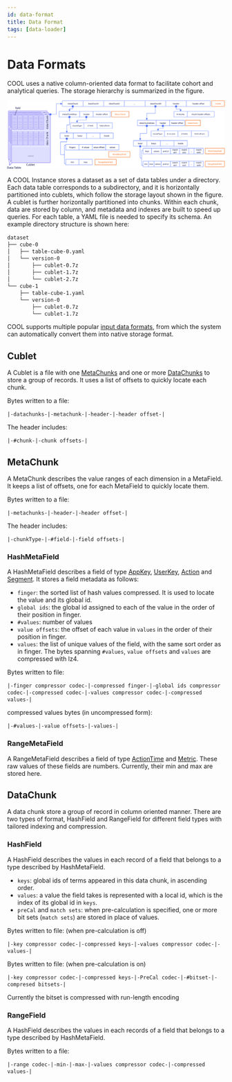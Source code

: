 ```yaml
---
id: data-format
title: Data Format
tags: [data-loader]
---
```



# Data Formats
COOL uses a native column-oriented data format to facilitate cohort and analytical queries. The storage hierarchy is summarized in the figure. 

![figure](../assets/data-format-cool.svg "COOL storage hierarchy") 

A COOL Instance stores a dataset as a set of data tables under a directory. Each data table corresponds to a subdirectory, and it is horizontally partitioned into cublets, which follow the storage layout shown in the figure. A cublet is further horizontally partitioned into chunks. Within each chunk, data are stored by column, and metadata and indexes are built to speed up queries. For each table, a YAML file is needed to specify its schema. An example directory structure is shown here:

```
dataset
├── cube-0
│   ├── table-cube-0.yaml
│   └── version-0
│       ├── cublet-0.7z
│       ├── cublet-1.7z
│       └── cublet-2.7z
└── cube-1
    ├── table-cube-1.yaml
    └── version-0
        ├── cublet-0.7z
        └── cublet-1.7z
```

COOL supports multiple popular [input data formats](input-format.md), from which the system can automatically convert them into native storage format.

## Cublet
A Cublet is a file with one [MetaChunks](#MetaChunk) and one or more [DataChunks](#DataChunk) to store a group of records. It uses a list of offsets to quickly locate each chunk. 

Bytes written to a file:
```
|-datachunks-|-metachunk-|-header-|-header offset-|
```
The header includes:
```
|-#chunk-|-chunk offsets-|
```

## MetaChunk
A MetaChunk describes the value ranges of each dimension in a MetaField. It keeps a list of offsets, one for each MetaField to quickly locate them. 

Bytes written to a file:
```
|-metachunks-|-header-|-header offset-|
```
The header includes:
```
|-chunkType-|-#field-|-field offsets-|
```
### HashMetaField
A HashMetaField describes a field of type [AppKey](schema.md#appkey), [UserKey](schema.md#userkey), [Action](schema.md#action) and [Segment](schema.md#segment). It stores a field metadata as follows:
* `finger`: the sorted list of hash values compressed. It is used to locate the value and its global id.
* `global ids`: the global id assigned to each of the value in the order of their position in finger. 
* `#values`: number of values
* `value offsets`: the offset of each value in `values` in the order of their position in finger.
* `values`: the list of unique values of the field, with the same sort order as in finger.
The bytes spanning `#values`, `value offsets` and `values` are compressed with lz4.

Bytes written to file:
```
|-finger compressor codec-|-compressed finger-|-global ids compressor codec-|-compressed codec-|-values compressor codec-|-compressed values-| 
```
compressed values bytes (in uncompressed form):
```
|-#values-|-value offsets-|-values-|
```
### RangeMetaField
A RangeMetaField describes a field of type [ActionTime](schema.md#actiontime) and [Metric](schema.md#Metric). These raw values of these fields are numbers. Currently, their min and max are stored here.
## DataChunk
A data chunk store a group of record in column oriented manner. There are two types of format, HashField and RangeField for different field types with tailored indexing and compression.

### HashField
A HashField describes the values in each record of a field that belongs to a type described by HashMetaField.
* `keys`: global ids of terms appeared in this data chunk, in ascending order.
* `values`: a value the field takes is represented with a local id, which is the index of its global id in `keys`.
* `preCal` and `match sets`: when pre-calculation is specified, one or more bit sets (`match sets`) are stored in place of values.

Bytes written to file: (when pre-calculation is off)
```
|-key compressor codec-|-compressed keys-|-values compressor codec-|-values-|
```
Bytes written to file: (when pre-calculation is on)
```
|-key compressor codec-|-compressed keys-|-PreCal codec-|-#bitset-|-compresed bitsets-|
```
Currently the bitset is compressed with run-length encoding
### RangeField
A HashField describes the values in each records of a field that belongs to a type described by HashMetaField.

Bytes written to a file:
```
|-range codec-|-min-|-max-|-values compressor codec-|-compressed values-|
```
